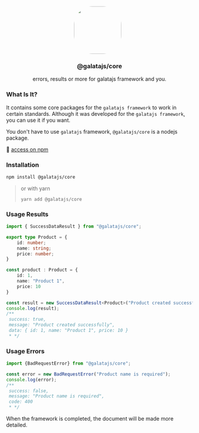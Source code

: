 <p align="center">
<br>
<img src="https://avatars.githubusercontent.com/u/76786120?v=4" width="128" height="128" style="border-radius: 50px; margin-right: 10px;" />
</p>
<h3 align="center">@galatajs/core</h3>
<p align="center">
  errors, results or more for galatajs framework and you.
</p>

### What Is It?

It contains some core packages for the ``galatajs framework`` to work in certain standards. Although it was developed for the ``galatajs framework``, you can use it if you want. 

You don't have to use ``galatajs`` framework, `@galatajs/core` is a nodejs package.

🔗 [access on npm](https://www.npmjs.com/package/@galatajs/core)

### Installation

```sh
npm install @galatajs/core
```

> or with yarn
>
> ```
> yarn add @galatajs/core
> ```

### Usage Results

```typescript
import { SuccessDataResult } from "@galatajs/core";

export type Product = {
    id: number;
    name: string;
    price: number;
}

const product : Product = {
    id: 1,
    name: "Product 1",
    price: 10
}

const result = new SuccessDataResult<Product>("Product created successfully", product);
console.log(result);
/**
 success: true,
 message: "Product created successfully",
 data: { id: 1, name: "Product 1", price: 10 }
 * */
```

### Usage Errors

```typescript
import {BadRequestError} from "@galatajs/core";

const error = new BadRequestError("Product name is required");
console.log(error);
/**
 success: false,
 message: "Product name is required",
 code: 400
 * */
```

When the framework is completed, the document will be made more detailed.